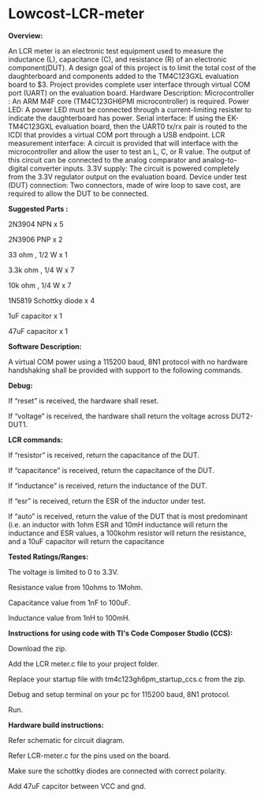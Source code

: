 # Lowcost-LCR-meter

**Overview:**

An LCR meter is an electronic test equipment used to measure the inductance (L), capacitance (C), and resistance (R) of an electronic component(DUT). A design goal of this project is to limit the total cost of the daughterboard and components added to the TM4C123GXL evaluation board to $3.
Project provides complete user interface through virtual COM port (UART) on the evaluation board.
Hardware Description:
Microcontroller : An ARM M4F core (TM4C123GH6PMI microcontroller) is required.
Power LED: A power LED must be connected through a current-limiting resister to indicate the daughterboard has power.
Serial interface: If using the EK-TM4C123GXL evaluation board, then the UART0 tx/rx pair is routed to the ICDI that provides a virtual COM port through a USB endpoint.
LCR measurement interface: A circuit is provided that will interface with the microcontroller and allow the user to test an L, C, or R value. The output of this circuit can be connected to the analog comparator and analog-to-digital converter inputs.
3.3V supply: The circuit is powered completely from the 3.3V regulator output on the evaluation board.
Device under test (DUT) connection: Two connectors, made of wire loop to save cost, are required to allow the DUT to be connected.

**Suggested Parts :**

2N3904 NPN             x 5

2N3906 PNP             x 2

33 ohm , 1/2 W         x 1

3.3k ohm , 1/4 W       x 7

10k ohm , 1/4 W        x 7

1N5819 Schottky diode  x 4

1uF capacitor          x 1

47uF capacitor         x 1

**Software Description:**

A virtual COM power using a 115200 baud, 8N1 protocol with no hardware handshaking shall be provided with support to the following commands.

**Debug:**

If “reset” is received, the hardware shall reset.

If “voltage” is received, the hardware shall return the voltage across DUT2-DUT1.

**LCR commands:**

If “resistor” is received, return the capacitance of the DUT.

If “capacitance” is received, return the capacitance of the DUT.

If “inductance” is received, return the inductance of the DUT.

If “esr” is received, return the ESR of the inductor under test.

If “auto” is received, return the value of the DUT that is most predominant (i.e. an inductor with 1ohm ESR and 10mH inductance will return the inductance and ESR values, a 100kohm resistor will return the resistance, and a 10uF capacitor will return the capacitance

**Tested Ratings/Ranges:**

The voltage is limited to 0 to 3.3V.

Resistance value from 10ohms to 1Mohm.

Capacitance value from 1nF to 100uF.

Inductance value from 1nH to 100mH.

**Instructions for using code with TI's Code Composer Studio (CCS):**

Download the zip.

Add the LCR meter.c file to your project folder.

Replace your startup file with tm4c123gh6pm_startup_ccs.c from the zip.

Debug and setup terminal on your pc for 115200 baud, 8N1 protocol.

Run.

**Hardware build instructions:**

Refer schematic for circuit diagram.

Refer LCR-meter.c for the pins used on the board.

Make sure the schottky diodes are connected with correct polarity.

Add 47uF capcitor between VCC and gnd.
